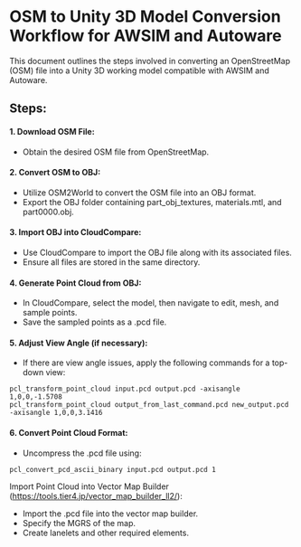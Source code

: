 # OSM to Unity 3D Model Conversion Workflow for AWSIM and Autoware

This document outlines the steps involved in converting an OpenStreetMap (OSM) file into a Unity 3D working model compatible with AWSIM and Autoware.

## Steps:

#### 1. Download OSM File:

- Obtain the desired OSM file from OpenStreetMap.

#### 2. Convert OSM to OBJ:

- Utilize OSM2World to convert the OSM file into an OBJ format.
- Export the OBJ folder containing part_obj_textures, materials.mtl, and part0000.obj.

#### 3. Import OBJ into CloudCompare:

- Use CloudCompare to import the OBJ file along with its associated files.
- Ensure all files are stored in the same directory.

#### 4. Generate Point Cloud from OBJ:

- In CloudCompare, select the model, then navigate to edit, mesh, and sample points.
- Save the sampled points as a .pcd file.

#### 5. Adjust View Angle (if necessary):

- If there are view angle issues, apply the following commands for a top-down view:

```
pcl_transform_point_cloud input.pcd output.pcd -axisangle 1,0,0,-1.5708
pcl_transform_point_cloud output_from_last_command.pcd new_output.pcd -axisangle 1,0,0,3.1416
```

#### 6. Convert Point Cloud Format:

- Uncompress the .pcd file using:
```
pcl_convert_pcd_ascii_binary input.pcd output.pcd 1
```

Import Point Cloud into Vector Map Builder (https://tools.tier4.jp/vector_map_builder_ll2/):

- Import the .pcd file into the vector map builder.
- Specify the MGRS of the map.
- Create lanelets and other required elements.
